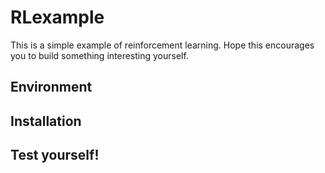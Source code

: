 # RLexample

This is a simple example of reinforcement learning. Hope this encourages you
to build something interesting yourself.

## Environment

## Installation

## Test yourself!
